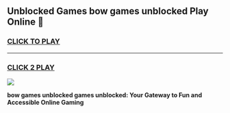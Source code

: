 
## Unblocked Games bow games unblocked Play Online 👋
<h3>
<a href="https://news.freeplayer.one?title=bow_games_unblocked&ref=17F">CLICK TO PLAY</a></h3>
<hr>

<h3>
<a href="https://news.freeplayer.one?title=bow_games_unblocked&ref=17F">CLICK 2 PLAY</a>
  
</h3>

<a href="https://news.freeplayer.one?title=bow_games_unblocked&ref=17F/"><img src="https://clearcache.store/games.png"></a>


**bow games unblocked games unblocked: Your Gateway to Fun and Accessible Online Gaming**
